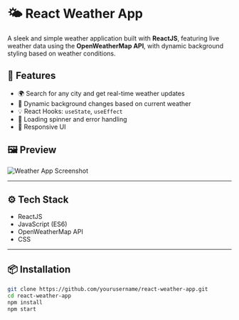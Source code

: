 # 🌤️ React Weather App

A sleek and simple weather application built with **ReactJS**, featuring live weather data using the **OpenWeatherMap API**, with dynamic background styling based on weather conditions.

## 🚀 Features

- 🌍 Search for any city and get real-time weather updates
- 🎨 Dynamic background changes based on current weather
- 💡 React Hooks: `useState`, `useEffect`
- 🔄 Loading spinner and error handling
- 📱 Responsive UI

## 🖼️ Preview

![Weather App Screenshot](./screenshot.png) <!-- Add a screenshot if available -->

---

## ⚙️ Tech Stack

- ReactJS
- JavaScript (ES6)
- OpenWeatherMap API
- CSS

---

## 📦 Installation

```bash
git clone https://github.com/yourusername/react-weather-app.git
cd react-weather-app
npm install
npm start

